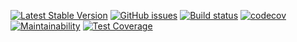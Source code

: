 
[![Latest Stable Version](https://poser.pugx.org/wumvi/utils.request/v/stable?format=flat-square)](https://packagist.org/packages/wumvi/utils.request)
[![GitHub issues](https://img.shields.io/github/issues/wumvi/utils.request.svg?style=flat-square)](https://github.com/wumvi/utils.request/issues)
[![Build status](https://travis-ci.org/wumvi/utils.request.svg?branch=master)](https://travis-ci.org/wumvi/utils.request)
[![codecov](https://codecov.io/gh/wumvi/utils.request/branch/master/graph/badge.svg)](https://codecov.io/gh/wumvi/utils.request)
[![Maintainability](https://api.codeclimate.com/v1/badges/d46c237991bcef09bbf1/maintainability)](https://codeclimate.com/github/wumvi/utils.request/maintainability)
[![Test Coverage](https://api.codeclimate.com/v1/badges/d46c237991bcef09bbf1/test_coverage)](https://codeclimate.com/github/wumvi/utils.request/test_coverage)